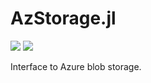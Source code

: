 # AzStorage.jl

[![](https://img.shields.io/badge/docs-stable-blue.svg)](https://ChevronETC.github.io/AzStorage.jl/stable)
[![](https://img.shields.io/badge/docs-dev-blue.svg)](https://ChevronETC.github.io/AzStorage.jl/dev)

Interface to Azure blob storage.